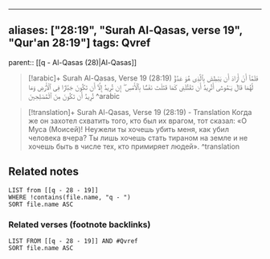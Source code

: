 
---
aliases: ["28:19", "Surah Al-Qasas, verse 19", "Qur'an 28:19"]
tags: Qvref
---

parent:: [[q - Al-Qasas (28)|Al-Qasas]]

> [!arabic]+ Surah Al-Qasas, Verse 19 (28:19)
> <span class="quran-arabic">فَلَمَّآ أَنْ أَرَادَ أَن يَبْطِشَ بِٱلَّذِى هُوَ عَدُوٌّ لَّهُمَا قَالَ يَـٰمُوسَىٰٓ أَتُرِيدُ أَن تَقْتُلَنِى كَمَا قَتَلْتَ نَفْسًۢا بِٱلْأَمْسِ ۖ إِن تُرِيدُ إِلَّآ أَن تَكُونَ جَبَّارًا فِى ٱلْأَرْضِ وَمَا تُرِيدُ أَن تَكُونَ مِنَ ٱلْمُصْلِحِينَ</span>
^arabic

> [!translation]+ Surah Al-Qasas, Verse 19 (28:19) - Translation
> Когда же он захотел схватить того, кто был их врагом, тот сказал: «О Муса (Моисей)! Неужели ты хочешь убить меня, как убил человека вчера? Ты лишь хочешь стать тираном на земле и не хочешь быть в числе тех, кто примиряет людей».
^translation



## Related notes
```dataview
LIST from [[q - 28 - 19]]
WHERE !contains(file.name, "q - ")
SORT file.name ASC
```

### Related verses (footnote backlinks)
```dataview
LIST FROM [[q - 28 - 19]] AND #Qvref
SORT file.name ASC
```

